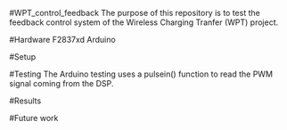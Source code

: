 #WPT_control_feedback
The purpose of this repository is to test the 
feedback control system of the Wireless Charging 
Tranfer (WPT) project. 

#Hardware
F2837xd 
Arduino

#Setup 

#Testing
The Arduino testing uses a pulsein() function to 
read the PWM signal coming from the DSP. 

#Results

#Future work


